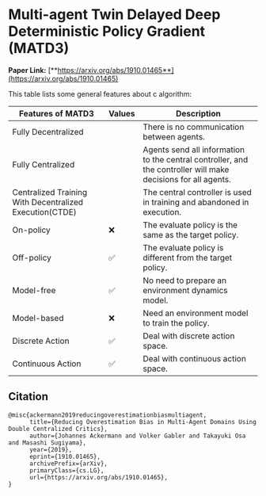 # Multi-agent Twin Delayed Deep Deterministic Policy Gradient (MATD3)

**Paper Link:** [**https://arxiv.org/abs/1910.01465**](https://arxiv.org/abs/1910.01465)

This table lists some general features about c algorithm:   

| Features of MATD3                                       | Values | Description                                                                                                   |
|---------------------------------------------------------|-----|---------------------------------------------------------------------------------------------------------------|
| Fully Decentralized                                     |     | There is no communication between agents.                                                                     |
| Fully Centralized                                       |     | Agents send all information to the central controller, and the controller will make decisions for all agents. | 
| Centralized Training With Decentralized Execution(CTDE) |     | The central controller is used in training and abandoned in execution.                                        | 
| On-policy                                               | ❌   | The evaluate policy is the same as the target policy.                                                         | 
| Off-policy                                              | ✅   | The evaluate policy is different from the target policy.                                                      |   
| Model-free                                              | ✅   | No need to prepare an environment dynamics model.                                                             |
| Model-based                                             | ❌   | Need an environment model to train the policy.                                                                | 
| Discrete Action                                         | ✅   | Deal with discrete action space.                                                                              | 
| Continuous Action                                       | ✅   | Deal with continuous action space.                                                                            |

## Citation
```{code-block} bash
@misc{ackermann2019reducingoverestimationbiasmultiagent,
      title={Reducing Overestimation Bias in Multi-Agent Domains Using Double Centralized Critics}, 
      author={Johannes Ackermann and Volker Gabler and Takayuki Osa and Masashi Sugiyama},
      year={2019},
      eprint={1910.01465},
      archivePrefix={arXiv},
      primaryClass={cs.LG},
      url={https://arxiv.org/abs/1910.01465}, 
}
```